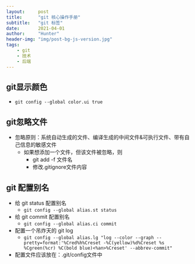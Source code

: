```yaml
---
layout:     post
title:      "git 核心操作手册"
subtitle:   "git 标签"
date:       2021-04-01
author:     "Hunter"
header-img: "img/post-bg-js-version.jpg"
tags:
    - git
    - 技术
    - 后端
---
```



## git显示颜色
- `git config --global color.ui true`

## git忽略文件

 - 忽略原则：系统自动生成的文件、编译生成的中间文件&可执行文件、带有自己信息的敏感文件 
   - 如果想添加一个文件，但该文件被忽略，则
      - git add -f 文件名
      - 修改.gitignore文件内容

## git 配置别名
- 	给 git status 配置别名
	- `git config --global alias.st status`
-  给 git commit 配置别名
	- `git config --global alias.ci commit`
- 配置一个吊炸天的 git log
	- `git config --global alias.lg "log --color --graph --pretty=format:'%Cred%h%Creset -%C(yellow)%d%Creset %s %Cgreen(%cr) %C(bold blue)<%an>%Creset' --abbrev-commit"`
- 配置文件应该放在：.git/config文件中